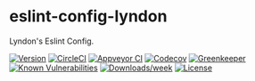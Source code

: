 eslint-config-lyndon
====================

Lyndon's Eslint Config.

[![Version](https://img.shields.io/npm/v/eslint-config-lyndon.svg)](https://npmjs.org/package/eslint-config-lyndon)
[![CircleCI](https://circleci.com/gh/benchlab/eslint-config-lyndon/tree/master.svg?style=svg)](https://circleci.com/gh/benchlab/eslint-config-lyndon/tree/master)
[![Appveyor CI](https://ci.appveyor.com/api/projects/status/github/benchlab/eslint-config-lyndon?branch=master&svg=true)](https://ci.appveyor.com/project/heroku/eslint-config-lyndon/branch/master)
[![Codecov](https://codecov.io/gh/benchlab/eslint-config-lyndon/branch/master/graph/badge.svg)](https://codecov.io/gh/benchlab/eslint-config-lyndon)
[![Greenkeeper](https://badges.greenkeeper.io/benchlab/eslint-config-lyndon.svg)](https://greenkeeper.io/)
[![Known Vulnerabilities](https://snyk.io/test/npm/eslint-config-lyndon/badge.svg)](https://snyk.io/test/npm/eslint-config-lyndon)
[![Downloads/week](https://img.shields.io/npm/dw/eslint-config-lyndon.svg)](https://npmjs.org/package/eslint-config-lyndon)
[![License](https://img.shields.io/npm/l/eslint-config-lyndon.svg)](https://github.com/benchlab/eslint-config-lyndon/blob/master/package.json)
